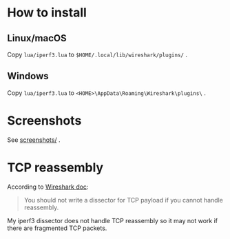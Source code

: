 # How to install

## Linux/macOS

Copy `lua/iperf3.lua` to `$HOME/.local/lib/wireshark/plugins/` .

## Windows

Copy `lua/iperf3.lua` to `<HOME>\AppData\Roaming\Wireshark\plugins\` .

# Screenshots

See [screenshots/](screenshots/) .

# TCP reassembly

According to [Wireshark doc](https://wiki.wireshark.org/Lua/Dissectors#tcp-reassembly):

> You should not write a dissector for TCP payload if you cannot handle reassembly.

My iperf3 dissector does not handle TCP reassembly so it may not work if there are fragmented TCP packets.
